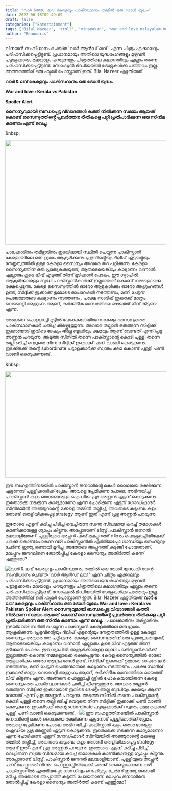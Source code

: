 ```yaml
---
title: "വാർ &amp; ലവ് കേരളവും പാകിസ്ഥാനും തമ്മിൽ ഒരു ട്രോൾ യുദ്ധം"
date: 2022-06-18T09:49:09
draft: false
categories: ["Entertainment"]
tags: ['Bilal Nazeer', 'troll', 'vinayakan', 'war and love malayalam movie']
author: "Beaumaris"
---
```


വിനയൻ സംവിധാനം ചെയ്‌ത 'വാർ ആൻഡ് ലവ് ' എന്ന ചിത്രം എക്കാലവും പരിഹസിക്കപ്പെട്ടിട്ടുണ്ട്. പ്രധാനമായും അതിലെ യുദ്ധരംഗങ്ങളും മുഴുവൻ പട്ടാളക്കാരും മലയാളം പറയുന്നതും ചിത്രത്തിലെ കഥാഗതിയും എല്ലാം തന്നെ പരിഹസിക്കപ്പെട്ടിട്ടുണ്ട്. സോഷ്യൽ മീഡിയയിൽ ട്രോളുകൾക്കു പഞ്ഞവും ഇല്ല. അത്തരത്തില് ഒരു ഹ്യൂമർ പോസ്റ്റാണ് ഇത്. Bilal Nazeer എഴുതിയത്

<strong>വാർ &amp; ലവ് കേരളവും പാകിസ്ഥാനും ഒരു ട്രോൾ യുദ്ധം</strong>

<strong>War and love : Kerala vs Pakistan</strong>

<strong>Spoiler Alert</strong>

<strong>സൈന്യവുമായി ബന്ധപ്പെട്ട വിവാദങ്ങൾ കത്തി നിൽക്കുന്ന സമയം ആയത് കൊണ്ട് സൈന്യത്തിൻ്റെ പ്രവർത്തന രീതികളെ പറ്റി പ്രതിപാദിക്കുന്ന ഒരു സിനിമ കാണാം എന്ന് വെച്ചു.</strong>

&amp;nbsp;

<img class="wp-image-339887 aligncenter" src="https://cdn.boolokam.com/articles/2022/06/r2r22476-1.jpg" alt="" width="628" height="327" />

പാലക്കാടിനും തമിഴ്നാടിനും ഇടയിലായി സ്ഥിതി ചെയ്യുന്ന പാകിസ്താൻ കേരളത്തിലെ ഒരു ഗ്രാമം ആക്രമിക്കുന്നു. പ്രഭുവിൻ്റെയും ദിലീപ് എട്ടൻ്റെയും നേതൃത്വത്തിൽ ഉള്ള കേരളാ സൈന്യം അവരെ തറ പറ്റിക്കുന്നു. കേരളാ സൈന്യത്തിന് ഒരു പ്രത്യേകതയുണ്ട്, ആരുടെയെങ്കിലും കല്യാണം വന്നാൽ എല്ലാരും കൂടെ ലീവ് എടുത്ത് തിന്ന് മുടിക്കാൻ പോകും. ഈ ഗ്യാപിൽ ആക്രമിക്കാനുള്ള ബുദ്ധി പാകിസ്താൻകാർക്ക് ഇല്ലാത്തത് കൊണ്ട് നമ്മളൊക്കെ രക്ഷപ്പെടുന്നു. കേരള സൈന്യത്തിൽ ഓരോ ആളുകൾക്കും ഓരോ ആഗ്രഹങ്ങൾ ഉണ്ട്, സിദ്ദിക്ക് ഇക്കാക്ക് ഉമ്മാടെ ഓപറേഷൻ നടത്തണം, മണി ചേട്ടന് പെങ്ങന്മാരുടെ കല്യാണം നടത്തണം . പക്ഷേ സാദിഖ് ഇക്കാക്ക് മാത്രം വെറൈറ്റി ആഗ്രഹം ആണ്, കർക്കിടിക മാസത്തിലെ മഴയത്ത് ലീവ് കിട്ടണം എന്ന്.

അങ്ങനെ പൊള്ളാച്ചി റൂട്ടിൽ പോകുകയായിരുന്ന കേരള സൈന്യത്തെ പാകിസ്ഥാനകാർ ചതിച്ച് കീഴ്പ്പെടുത്തുന്നു. അവരെ തല്ലാൻ ഒരുങ്ങുന്ന സിദ്ദിക്ക് ഇക്കായോട് ഇവിടെ ദേഷ്യം അല്ല ബുദ്ധിയും ക്ഷമയും ആണ് വേണ്ടത് എന്ന് പ്രഭു അണ്ണൻ പറയുന്നു. അടുത്ത സീനിൽ തന്നെ പാകിസ്താൻ്റെ കൊടി പുള്ളി തന്നെ തല്ലി ഒടിച്ച് വെറുതെ നിന്ന സിദ്ദിക്ക് ഇക്കാക്ക് പണി വാങ്ങി കൊടുക്കുന്നു. ഇടക്കിടക്ക് തൻ്റെ subordinate പട്ടാളക്കാർക്ക് സ്വന്തം ക്ഷമ കൊണ്ട് പുള്ളി പണി വാങ്ങി കൊടുക്കുന്നുണ്ട്.

&amp;nbsp;

<img class="wp-image-339888 aligncenter" src="https://cdn.boolokam.com/articles/2022/06/554y4.jpg" alt="" width="641" height="334" />

ഈ ബഹളത്തിനടയിൽ പാകിസ്താൻ ജനറലിൻ്റെ മകൾ ലൈലയെ രക്ഷിക്കുന്ന എട്ടനോട് പുള്ളിക്കാരിക്ക് പ്രേമം. അവളെ പ്രേമിക്കുന്ന പോലെ അഭിനയിച്ച് പാകിസ്താൻ കുളം തൊണ്ടാനുള്ള ഐഡിയ പ്രഭു അണ്ണൻ ഏട്ടന് കൊടുക്കുന്നു. ഇതൊക്കെ നടക്കുന്ന കാര്യമാണോ എന്ന് ചോദിക്കുന്ന ഏട്ടന് ഗോഡ്ഫാദർ സിനിമയിൽ അഞ്ഞൂറാൻ്റെ മക്കളെ തമ്മിൽ തല്ലിച്ച്, അവരുടെ കുടുംബം കുളം തോണ്ടി തെളിയിക്കപ്പെട്ട strategy ആണ് ഇത് എന്ന് പ്രഭു അണ്ണൻ പറയുന്നു.

ഇതോടെ ഏട്ടന് കടിച്ചു പിടിച്ച് വെച്ചിരുന്ന സ്വന്ത സിദ്ധമായ കുറച്ച് തമാശകൾ കാണിക്കാനുള്ള ഗ്യാപ്പും കിട്ടുന്നു. അപ്പോഴാണ് ട്വിസ്റ്റ്, പാകിസ്താൻ ജനറൽ മലയാളിയാണ്. പുള്ളിയുടെ അച്ഛൻ പണ്ട് മലപ്പുറത്ത് നിന്നും പൊള്ളാച്ചിയിലേക്ക് ചരക്ക് കൊണ്ടുപോകുന്ന വഴി പാകിസ്താനിൽ എത്തിയപ്പോ ഗാന്ധിയും നെഹ്റുവും ചേർന്ന് ഇന്ത്യ രണ്ടായി മുറിച്ചു. അതോടെ അപ്പുറത്ത് കുടുങ്ങി പോയതാണ്. മലപ്പുറം ജനറലിനെ തോൽപ്പിച്ച് കേരളാ സൈന്യം അതിർത്തി കടന്ന് എത്തുമോ?


![വാർ &amp; ലവ് കേരളവും പാകിസ്ഥാനും തമ്മിൽ ഒരു ട്രോൾ യുദ്ധം](https://cdn.boolokam.com/articles/2022/06/r2r22476-1.jpg)വിനയൻ സംവിധാനം ചെയ്‌ത 'വാർ ആൻഡ് ലവ് ' എന്ന ചിത്രം എക്കാലവും പരിഹസിക്കപ്പെട്ടിട്ടുണ്ട്. പ്രധാനമായും അതിലെ യുദ്ധരംഗങ്ങളും മുഴുവൻ പട്ടാളക്കാരും മലയാളം പറയുന്നതും ചിത്രത്തിലെ കഥാഗതിയും എല്ലാം തന്നെ പരിഹസിക്കപ്പെട്ടിട്ടുണ്ട്. സോഷ്യൽ മീഡിയയിൽ ട്രോളുകൾക്കു പഞ്ഞവും ഇല്ല. അത്തരത്തില് ഒരു ഹ്യൂമർ പോസ്റ്റാണ് ഇത്. Bilal Nazeer എഴുതിയത് **വാർ & ലവ് കേരളവും പാകിസ്ഥാനും ഒരു ട്രോൾ യുദ്ധം** **War and love : Kerala vs Pakistan** **Spoiler Alert** **സൈന്യവുമായി ബന്ധപ്പെട്ട വിവാദങ്ങൾ കത്തി നിൽക്കുന്ന സമയം ആയത് കൊണ്ട് സൈന്യത്തിൻ്റെ പ്രവർത്തന രീതികളെ പറ്റി പ്രതിപാദിക്കുന്ന ഒരു സിനിമ കാണാം എന്ന് വെച്ചു.** &nbsp; പാലക്കാടിനും തമിഴ്നാടിനും ഇടയിലായി സ്ഥിതി ചെയ്യുന്ന പാകിസ്താൻ കേരളത്തിലെ ഒരു ഗ്രാമം ആക്രമിക്കുന്നു. പ്രഭുവിൻ്റെയും ദിലീപ് എട്ടൻ്റെയും നേതൃത്വത്തിൽ ഉള്ള കേരളാ സൈന്യം അവരെ തറ പറ്റിക്കുന്നു. കേരളാ സൈന്യത്തിന് ഒരു പ്രത്യേകതയുണ്ട്, ആരുടെയെങ്കിലും കല്യാണം വന്നാൽ എല്ലാരും കൂടെ ലീവ് എടുത്ത് തിന്ന് മുടിക്കാൻ പോകും. ഈ ഗ്യാപിൽ ആക്രമിക്കാനുള്ള ബുദ്ധി പാകിസ്താൻകാർക്ക് ഇല്ലാത്തത് കൊണ്ട് നമ്മളൊക്കെ രക്ഷപ്പെടുന്നു. കേരള സൈന്യത്തിൽ ഓരോ ആളുകൾക്കും ഓരോ ആഗ്രഹങ്ങൾ ഉണ്ട്, സിദ്ദിക്ക് ഇക്കാക്ക് ഉമ്മാടെ ഓപറേഷൻ നടത്തണം, മണി ചേട്ടന് പെങ്ങന്മാരുടെ കല്യാണം നടത്തണം . പക്ഷേ സാദിഖ് ഇക്കാക്ക് മാത്രം വെറൈറ്റി ആഗ്രഹം ആണ്, കർക്കിടിക മാസത്തിലെ മഴയത്ത് ലീവ് കിട്ടണം എന്ന്. അങ്ങനെ പൊള്ളാച്ചി റൂട്ടിൽ പോകുകയായിരുന്ന കേരള സൈന്യത്തെ പാകിസ്ഥാനകാർ ചതിച്ച് കീഴ്പ്പെടുത്തുന്നു. അവരെ തല്ലാൻ ഒരുങ്ങുന്ന സിദ്ദിക്ക് ഇക്കായോട് ഇവിടെ ദേഷ്യം അല്ല ബുദ്ധിയും ക്ഷമയും ആണ് വേണ്ടത് എന്ന് പ്രഭു അണ്ണൻ പറയുന്നു. അടുത്ത സീനിൽ തന്നെ പാകിസ്താൻ്റെ കൊടി പുള്ളി തന്നെ തല്ലി ഒടിച്ച് വെറുതെ നിന്ന സിദ്ദിക്ക് ഇക്കാക്ക് പണി വാങ്ങി കൊടുക്കുന്നു. ഇടക്കിടക്ക് തൻ്റെ subordinate പട്ടാളക്കാർക്ക് സ്വന്തം ക്ഷമ കൊണ്ട് പുള്ളി പണി വാങ്ങി കൊടുക്കുന്നുണ്ട്. &nbsp; ![](https://cdn.boolokam.com/articles/2022/06/554y4.jpg) ഈ ബഹളത്തിനടയിൽ പാകിസ്താൻ ജനറലിൻ്റെ മകൾ ലൈലയെ രക്ഷിക്കുന്ന എട്ടനോട് പുള്ളിക്കാരിക്ക് പ്രേമം. അവളെ പ്രേമിക്കുന്ന പോലെ അഭിനയിച്ച് പാകിസ്താൻ കുളം തൊണ്ടാനുള്ള ഐഡിയ പ്രഭു അണ്ണൻ ഏട്ടന് കൊടുക്കുന്നു. ഇതൊക്കെ നടക്കുന്ന കാര്യമാണോ എന്ന് ചോദിക്കുന്ന ഏട്ടന് ഗോഡ്ഫാദർ സിനിമയിൽ അഞ്ഞൂറാൻ്റെ മക്കളെ തമ്മിൽ തല്ലിച്ച്, അവരുടെ കുടുംബം കുളം തോണ്ടി തെളിയിക്കപ്പെട്ട strategy ആണ് ഇത് എന്ന് പ്രഭു അണ്ണൻ പറയുന്നു. ഇതോടെ ഏട്ടന് കടിച്ചു പിടിച്ച് വെച്ചിരുന്ന സ്വന്ത സിദ്ധമായ കുറച്ച് തമാശകൾ കാണിക്കാനുള്ള ഗ്യാപ്പും കിട്ടുന്നു. അപ്പോഴാണ് ട്വിസ്റ്റ്, പാകിസ്താൻ ജനറൽ മലയാളിയാണ്. പുള്ളിയുടെ അച്ഛൻ പണ്ട് മലപ്പുറത്ത് നിന്നും പൊള്ളാച്ചിയിലേക്ക് ചരക്ക് കൊണ്ടുപോകുന്ന വഴി പാകിസ്താനിൽ എത്തിയപ്പോ ഗാന്ധിയും നെഹ്റുവും ചേർന്ന് ഇന്ത്യ രണ്ടായി മുറിച്ചു. അതോടെ അപ്പുറത്ത് കുടുങ്ങി പോയതാണ്. മലപ്പുറം ജനറലിനെ തോൽപ്പിച്ച് കേരളാ സൈന്യം അതിർത്തി കടന്ന് എത്തുമോ?
